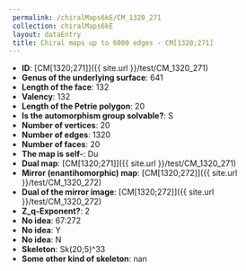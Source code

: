 ```yaml
--- 
 permalink: /chiralMaps6kE/CM_1320_271 
 collection: chiralMaps6kE
 layout: dataEntry
 title: Chiral maps up to 6000 edges - CM[1320;271]
---
```


- **ID**: [CM[1320;271]]({{ site.url }}/test/CM_1320_271)
- **Genus of the underlying surface**: 641
- **Length of the face**: 132
- **Valency**: 132
- **Length of the Petrie polygon**: 20
- **Is the automorphism group solvable?**: S
- **Number of vertices**: 20
- **Number of edges**: 1320
- **Number of faces**: 20
- **The map is self-**: Du
- **Dual map**: [CM[1320;271]]({{ site.url }}/test/CM_1320_271)
- **Mirror (enantihomorphic) map**: [CM[1320;272]]({{ site.url }}/test/CM_1320_272)
- **Dual of the mirror image**: [CM[1320;272]]({{ site.url }}/test/CM_1320_272)
- **Z_q-Exponent?**: 2
- **No idea**:  67:272
- **No idea**: Y
- **No idea**: N
- **Skeleton**: Sk(20;5)^33
- **Some other kind of skeleton**: nan

